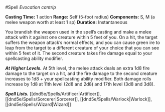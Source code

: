 #Spell
*Evocation cantrip*

**Casting Time:** 1 action
**Range:** Self (5-foot radius)
**Components:** S, M (a melee weapon worth at least 1 sp)
**Duration:** Instantaneous

You brandish the weapon used in the spell’s casting and make a melee attack with it against one creature within 5 feet of you. On a hit, the target suffers the weapon attack’s normal effects, and you can cause green ire to leap from the target to a different creature of your choice that you can see within 5 feet of it. The second creature takes fire damage equal to your spellcasting ability modifier.

***At Higher Levels.*** At 5th level, the melee attack deals an extra 1d8 fire damage to the target on a hit, and the fire damage to the second creature increases to 1d8 + your spellcasting ability modifier. Both damage rolls increase by 1d8 at 11th level (2d8 and 2d8) and 17th level (3d8 and 3d8).

***Spell Lists.*** [[dnd5e/Spells/Artificer\|Artificer]], [[dnd5e/Spells/Sorcerer\|Sorcerer]], [[dnd5e/Spells/Warlock\|Warlock]], [[dnd5e/Spells/Wizard\|Wizard]]